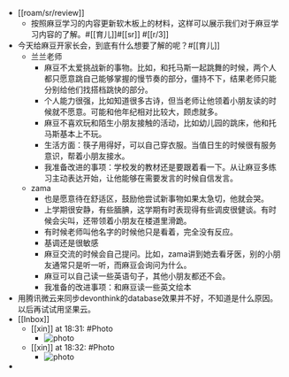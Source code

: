 - [[roam/sr/review]]
    - 按照麻豆学习的内容更新软木板上的材料，这样可以展示我们对于麻豆学习内容的了解。#[[育儿]]#[[sr]] #[[r/3]]
- 今天给麻豆开家长会，到底有什么想要了解的呢？#[[育儿]]
    - 兰兰老师
        - 麻豆不太爱挑战新的事物。比如，和托马斯一起跳舞的时候，两个人都只愿意跳自己能够掌握的慢节奏的部分，僵持不下，结果老师只能分别给他们找搭档跳快的部分。
        - 个人能力很强，比如知道很多古诗，但当老师让他领着小朋友读的时候就不愿意。可能和他年纪相对比较大，顾虑就多。
        - 麻豆不喜欢玩和陌生小朋友接触的活动，比如幼儿园的跳床，他和托马斯基本上不玩。
        - 生活方面：筷子用得好，可以自己穿衣服。当值日生的时候很有服务意识，帮着小朋友接水。
        - 我准备改进的事项：学校发的教材还是要跟着看一下。从让麻豆多练习主动表达开始，让他能够在需要发言的时候自信发言。
    - zama
        - 也是愿意待在舒适区，鼓励他尝试新事物如果太急切，他就会哭。
        - 上学期很安静，有些腼腆，这学期有时表现得有些调皮很健谈。有时候会尖叫，还带领着小朋友在楼道里滑跪。
        - 有时候老师叫他名字的时候他只是看着，完全没有反应。
        - 基调还是很敏感
        - 麻豆交流的时候会自己提问。比如，zama讲到她去看牙医，别的小朋友通常只是听一听，而麻豆会询问为什么。
        - 麻豆可以自己读一些英语句子，其他小朋友都还不会。
        - 我准备的改进事项：和麻豆读一些英文绘本
- 用腾讯微云来同步devonthink的database效果并不好，不知道是什么原因。以后再试试用坚果云。
- [[Inbox]]
    - [[xin]] at 18:31: #Photo
        - ![photo](https://firebasestorage.googleapis.com/v0/b/firescript-577a2.appspot.com/o/imgs%2Fapp%2Fxinyiheng%2FYK8YSvUQj?alt=media&token=45721596-8b87-4ab0-a11e-c551fd04d85d)
    - [[xin]] at 18:32: #Photo
        - ![photo](https://firebasestorage.googleapis.com/v0/b/firescript-577a2.appspot.com/o/imgs%2Fapp%2Fxinyiheng%2Fu9sMCHyER?alt=media&token=32c5e3b2-9d73-41a0-9af6-e0addfcbb1b7)
- 
